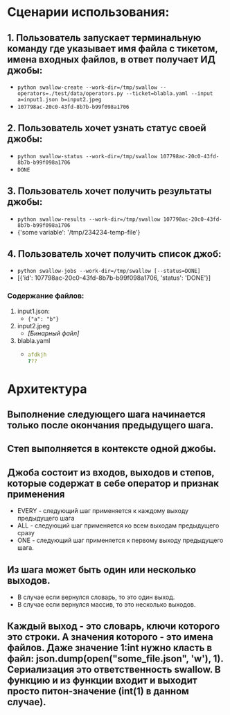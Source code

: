 # Сценарии использования:
## 1. Пользователь запускает терминальную команду где указывает имя файла с тикетом, имена входных файлов, в ответ получает ИД джобы:
- `python swallow-create --work-dir=/tmp/swallow --operators=./test/data/operators.py --ticket=blabla.yaml --input a=input1.json b=input2.jpeg`
- `107798ac-20c0-43fd-8b7b-b99f098a1706`
## 2. Пользователь хочет узнать статус своей джобы:
- `python swallow-status --work-dir=/tmp/swallow 107798ac-20c0-43fd-8b7b-b99f098a1706`
- `DONE`
## 3. Пользователь хочет получить результаты джобы:
- `python swallow-results --work-dir=/tmp/swallow 107798ac-20c0-43fd-8b7b-b99f098a1706`
- {'some variable': '/tmp/234234-temp-file'}
## 4. Пользователь хочет получить список джоб:
- `python swallow-jobs --work-dir=/tmp/swallow [--status=DONE]`
- [{'id': 107798ac-20c0-43fd-8b7b-b99f098a1706, 'status': 'DONE'}]
### Содержание файлов:
1. input1.json:
   - `{"a": "b"}`
2. input2.jpeg
   - *[Бинарный файл]*
3. blabla.yaml
   - ```yaml
     afdkjh
     ???
     ```

# Архитектура
## Выполнение следующего шага начинается только после окончания предыдущего шага.
## Степ выполняется в контексте одной джобы.
## Джоба состоит из входов, выходов и степов, которые содержат в себе оператор и признак применения
- EVERY - следующий шаг применяется к каждому выходу предыдущего шага
- ALL - следующий шаг применяется ко всем выходам предыдущего сразу
- ONE - следующий шаг применяется к первому выходу предыдущего шага.
## Из шага может быть один или несколько выходов.
- В случае если вернулся словарь, то это один выход.
- В случае если вернулся массив, то это несколько выходов. 
## Каждый выход - это словарь, ключи которого это строки. А значения которого - это имена файлов. Даже значение 1:int нужно класть в файл: json.dump(open("some_file.json", 'w'), 1). Сериализация это ответственность swallow. В функцию и из функции входит и выходит просто питон-значение (int(1) в данном случае).
